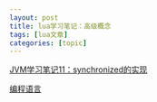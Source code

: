 ```yaml
---
layout: post
title: lua学习笔记：高级概念 
tags: [lua文章]
categories: [topic]
---
```

<div class="media-content">
                <div class="content">
                    <div></div>
                    <a href="/2019/09/07/2019-9-7-JVM学习笔记11：synchronized的实现/" class="has-link-black-ter is-size-6">JVM学习笔记11：synchronized的实现</a>
                    <p class="is-size-7 is-uppercase">
                        <a class="has-link-grey -link" href="/categories/编程语言/">编程语言</a>
                    </p>
                </div>
            </div>